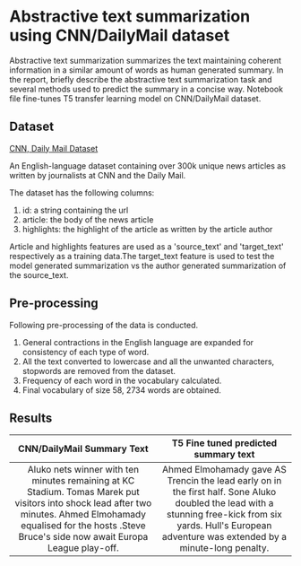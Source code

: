 # Abstractive text summarization using CNN/DailyMail dataset

Abstractive text summarization summarizes the text maintaining coherent information in a similar amount of words as human generated summary. In the report, briefly describe the abstractive text summarization task and several methods used to predict the summary in a concise way. Notebook file fine-tunes T5 transfer learning model on CNN/DailyMail dataset.


## Dataset

[CNN, Daily Mail Dataset](https://www.kaggle.com/gowrishankarp/newspaper-text-summarization-cnn-dailymail)

An English-language dataset containing over 300k unique news articles as written by journalists at CNN and the Daily Mail. 

The dataset has the following columns: 
1. id: a string containing the url
2. article: the body of the news article 
3. highlights: the highlight of the article as written by the article author 

Article and highlights features are used as a 'source_text' and 'target_text' respectively as a training data.The target_text feature is used to test the model generated summarization vs the author generated summarization of the source_text.

## Pre-processing

Following pre-processing of the data is conducted. 
1. General contractions in the English language are expanded for consistency of each type of word. 
2. All the text converted to lowercase and all the unwanted characters, stopwords are removed from the dataset. 
3. Frequency of each word in the vocabulary calculated. 
4. Final vocabulary of size 58, 2734 words are obtained.

## Results

| CNN/DailyMail Summary Text | T5 Fine tuned predicted summary text |
| :------------: |:---------------:| 
| Aluko nets winner with ten minutes remaining at KC Stadium. Tomas Marek put visitors into shock lead after two minutes. Ahmed Elmohamady equalised for the hosts .Steve Bruce's side now await Europa League play-off. | Ahmed Elmohamady gave AS Trencin the lead early on in the first half. Sone Aluko doubled the lead with a stunning free-kick from six yards. Hull's European adventure was extended by a minute-long penalty.|


